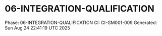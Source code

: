 # 06-INTEGRATION-QUALIFICATION
Phase: 06-INTEGRATION-QUALIFICATION
CI: CI-GM001-009
Generated: Sun Aug 24 22:41:19 UTC 2025
